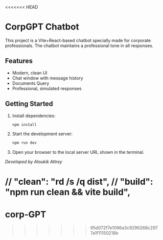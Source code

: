 <<<<<<< HEAD
# CorpGPT Chatbot

This project is a Vite+React-based chatbot specially made for corporate professionals. The chatbot maintains a professional tone in all responses.

## Features
- Modern, clean UI
- Chat window with message history
- Documents Query
- Professional, simulated responses

## Getting Started
1. Install dependencies:
   ```powershell
   npm install
   ```
2. Start the development server:
   ```powershell
   npm run dev
   ```
3. Open your browser to the local server URL shown in the terminal.


   

*Developed by Aloukik Attrey*

// "clean": "rd /s /q dist",
// "build": "npm run clean && vite build",
=======
# corp-GPT
>>>>>>> 95d072f7e1096a3c9296268c2977a1f11150218b
